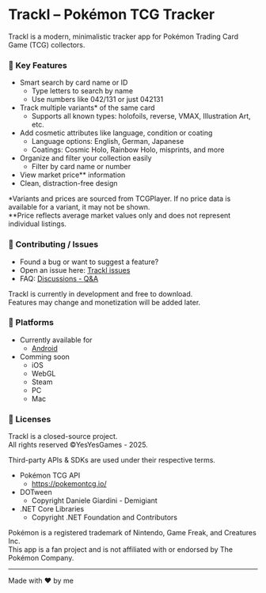 # Trackl – Pokémon TCG Tracker

Trackl is a modern, minimalistic tracker app for Pokémon Trading Card Game (TCG) collectors.

### 🧩 Key Features
- Smart search by card name or ID
  - Type letters to search by name
  - Use numbers like 042/131 or just 042131
- Track multiple variants* of the same card
  - Supports all known types: holofoils, reverse, VMAX, Illustration Art, etc.
- Add cosmetic attributes like language, condition or coating
  - Language options: English, German, Japanese
  - Coatings: Cosmic Holo, Rainbow Holo, misprints, and more
- Organize and filter your collection easily
  - Filter by card name or number
- View market price** information
- Clean, distraction-free design

*Variants and prices are sourced from TCGPlayer. If no price data is available for a variant, it may not be shown.  
**Price reflects average market values only and does not represent individual listings.

### 🤝 Contributing / Issues
- Found a bug or want to suggest a feature?
- Open an issue here: [Trackl issues](https://github.com/yesyesgames/trackl/issues)
- FAQ: [Discussions - Q&A](https://github.com/yesyesgames/trackl-pokemon-tcg-tracker/discussions/categories/q-a)

Trackl is currently in development and free to download.  
Features may change and monetization will be added later.

### 📱 Platforms  
- Currently available for
  - [Android](https://play.google.com/store/apps/details?id=de.yesyesgames.trackl.pokemon)
- Comming soon
  - iOS
  - WebGL
  - Steam
  - PC
  - Mac
 
### 📄 Licenses
Trackl is a closed-source project.  
All rights reserved ©YesYesGames - 2025.

Third-party APIs & SDKs are used under their respective terms.
- Pokémon TCG API
  - https://pokemontcg.io/
- DOTween
  - Copyright Daniele Giardini - Demigiant
- .NET Core Libraries
  - Copyright .NET Foundation and Contributors

Pokémon is a registered trademark of Nintendo, Game Freak, and Creatures Inc.  
This app is a fan project and is not affiliated with or endorsed by The Pokémon Company.


---

Made with ❤️ by me
